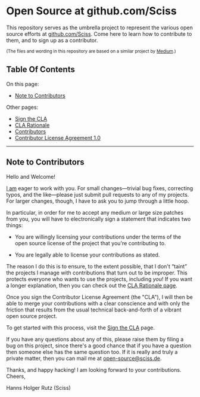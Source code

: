 # Open Source at github.com/Sciss

This repository serves as the umbrella project to represent the
various open source efforts at [github.com/Sciss](https://github.com/Sciss).
Come here to learn how to contribute to them, and to sign up as a contributor.

<small>(The files and wording in this repository are based on a similar project 
by [Medium](https://github.com/Medium/opensource).)</small>

## Table Of Contents

On this page:

- [Note to Contributors](#note-to-contributors)

Other pages:

- [Sign the CLA](https://github.com/Sciss/Contributing/blob/main/sign-cla.md)
- [CLA Rationale](https://github.com/Sciss/Contributing/blob/main/cla-rationale.md)
- [Contributors](https://github.com/Sciss/Contributing/blob/main/contributors)
- [Contributor License Agreement 1.0](https://github.com/Sciss/Contributing/blob/main/cla-1.0.md)

-------

## Note to Contributors

Hello and Welcome!

[I am](https://github.com/Sciss) eager to work with you. For small changes&mdash;trivial
bug fixes, correcting typos, and the like&mdash;please just submit pull
requests to any of my projects. For larger changes, though, I have to ask you to jump
through a little hoop.

In particular, in order for me to accept any medium or large size patches from you, you will have to
electronically sign a statement that indicates two things:

- You are willingly licensing your contributions under the terms of
  the open source license of the project that you're contributing to.

- You are legally able to license your contributions as stated.

The reason I do this is to ensure, to the extent possible, that I don't “taint”
the projects I manage with contributions that turn out to be improper. This protects
everyone who wants to use the projects, including _you_! If you want a longer explanation,
then you can check out the [CLA Rationale page](https://github.com/Sciss/Contributing/blob/main/cla-rationale.md).

Once you sign the Contributor License Agreement (the "CLA"), I will then be able to
merge your contributions with a clear conscience and with only the friction that results
from the usual technical back-and-forth of a vibrant open source project.

To get started with this process, visit the
[Sign the CLA](https://github.com/Sciss/Contributing/blob/main/sign-cla.md)
page.

If you have any questions about any of this, please raise them by
filing a bug on this project, since there's a good chance that if you
have a question then someone else has the same question too. If it is
really and truly a private matter, then you can mail me
at
[open-source@sciss.de](mailto:open-source@sciss.de).

Thanks, and happy hacking! I am looking forward to your contributions. Cheers,

Hanns Holger Rutz (Sciss)

